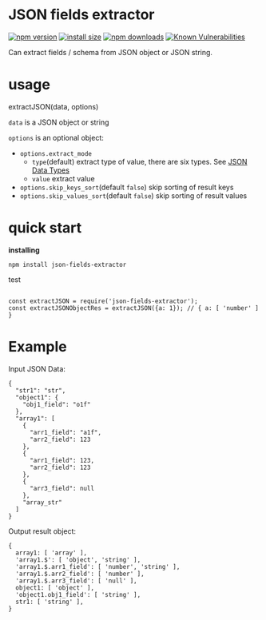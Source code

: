 # JSON fields extractor

[![npm version](https://img.shields.io/npm/v/json-fields-extractor.svg?style=flat-square)](https://www.npmjs.com/package/json-fields-extractor)
[![install size](https://packagephobia.now.sh/badge?p=json-fields-extractor)](https://packagephobia.now.sh/result?p=json-fields-extractor)
[![npm downloads](https://img.shields.io/npm/dm/json-fields-extractor.svg?style=flat-square)](http://npm-stat.com/charts.html?package=json-fields-extractor)
[![Known Vulnerabilities](https://snyk.io/test/npm/json-fields-extractor/badge.svg)](https://snyk.io/test/npm/json-fields-extractor)

Can extract fields / schema from JSON object or JSON string.

# usage

extractJSON(data, options)

`data` is a JSON object or string

`options` is an optional object:
- `options.extract_mode`
  - `type`(default) extract type of value, there are six types. See [JSON Data Types](https://www.w3schools.com/js/js_json_datatypes.asp)
  - `value` extract value
- `options.skip_keys_sort`(default `false`) skip sorting of result keys
- `options.skip_values_sort`(default `false`) skip sorting of result values

# quick start

**installing**
```
npm install json-fields-extractor
```

test

```

const extractJSON = require('json-fields-extractor');
const extractJSONObjectRes = extractJSON({a: 1}); // { a: [ 'number' ] }

```

# Example
Input JSON Data:
```
{ 
  "str1": "str", 
  "object1": { 
    "obj1_field": "o1f" 
  }, 
  "array1": [ 
    { 
      "arr1_field": "a1f", 
      "arr2_field": 123 
    }, 
    { 
      "arr1_field": 123, 
      "arr2_field": 123 
    }, 
    { 
      "arr3_field": null 
    }, 
    "array_str" 
  ] 
}
```

Output result object:
```
{
  array1: [ 'array' ],
  'array1.$': [ 'object', 'string' ],
  'array1.$.arr1_field': [ 'number', 'string' ],
  'array1.$.arr2_field': [ 'number' ],
  'array1.$.arr3_field': [ 'null' ],
  object1: [ 'object' ],
  'object1.obj1_field': [ 'string' ],
  str1: [ 'string' ],
}
```
